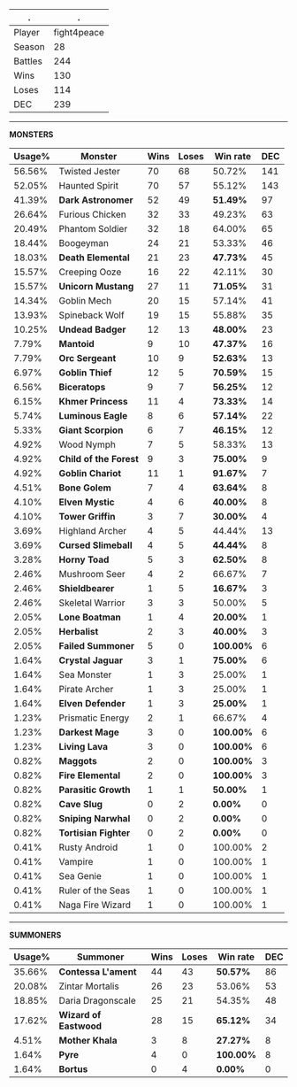 .|.
|-|-
Player|fight4peace
Season|28
Battles|244
Wins|130
Loses|114
DEC|239

---
**MONSTERS**

Usage%|Monster|Wins|Loses|Win rate|DEC|
-|-|-|-|-|-|
56.56%|Twisted Jester|70|68|50.72%|141|
52.05%|Haunted Spirit|70|57|55.12%|143|
41.39%|**Dark Astronomer**|52|49|**51.49%**|97|
26.64%|Furious Chicken|32|33|49.23%|63|
20.49%|Phantom Soldier|32|18|64.00%|65|
18.44%|Boogeyman|24|21|53.33%|46|
18.03%|**Death Elemental**|21|23|**47.73%**|45|
15.57%|Creeping Ooze|16|22|42.11%|30|
15.57%|**Unicorn Mustang**|27|11|**71.05%**|31|
14.34%|Goblin Mech|20|15|57.14%|41|
13.93%|Spineback Wolf|19|15|55.88%|35|
10.25%|**Undead Badger**|12|13|**48.00%**|23|
7.79%|**Mantoid**|9|10|**47.37%**|16|
7.79%|**Orc Sergeant**|10|9|**52.63%**|13|
6.97%|**Goblin Thief**|12|5|**70.59%**|15|
6.56%|**Biceratops**|9|7|**56.25%**|12|
6.15%|**Khmer Princess**|11|4|**73.33%**|14|
5.74%|**Luminous Eagle**|8|6|**57.14%**|22|
5.33%|**Giant Scorpion**|6|7|**46.15%**|12|
4.92%|Wood Nymph|7|5|58.33%|13|
4.92%|**Child of the Forest**|9|3|**75.00%**|9|
4.92%|**Goblin Chariot**|11|1|**91.67%**|7|
4.51%|**Bone Golem**|7|4|**63.64%**|8|
4.10%|**Elven Mystic**|4|6|**40.00%**|8|
4.10%|**Tower Griffin**|3|7|**30.00%**|4|
3.69%|Highland Archer|4|5|44.44%|13|
3.69%|**Cursed Slimeball**|4|5|**44.44%**|8|
3.28%|**Horny Toad**|5|3|**62.50%**|8|
2.46%|Mushroom Seer|4|2|66.67%|7|
2.46%|**Shieldbearer**|1|5|**16.67%**|3|
2.46%|Skeletal Warrior|3|3|50.00%|5|
2.05%|**Lone Boatman**|1|4|**20.00%**|1|
2.05%|**Herbalist**|2|3|**40.00%**|3|
2.05%|**Failed Summoner**|5|0|**100.00%**|6|
1.64%|**Crystal Jaguar**|3|1|**75.00%**|6|
1.64%|Sea Monster|1|3|25.00%|1|
1.64%|Pirate Archer|1|3|25.00%|1|
1.64%|**Elven Defender**|1|3|**25.00%**|1|
1.23%|Prismatic Energy|2|1|66.67%|4|
1.23%|**Darkest Mage**|3|0|**100.00%**|6|
1.23%|**Living Lava**|3|0|**100.00%**|6|
0.82%|**Maggots**|2|0|**100.00%**|3|
0.82%|**Fire Elemental**|2|0|**100.00%**|3|
0.82%|**Parasitic Growth**|1|1|**50.00%**|1|
0.82%|**Cave Slug**|0|2|**0.00%**|0|
0.82%|**Sniping Narwhal**|0|2|**0.00%**|0|
0.82%|**Tortisian Fighter**|0|2|**0.00%**|0|
0.41%|Rusty Android|1|0|100.00%|2|
0.41%|Vampire|1|0|100.00%|1|
0.41%|Sea Genie|1|0|100.00%|1|
0.41%|Ruler of the Seas|1|0|100.00%|1|
0.41%|Naga Fire Wizard|1|0|100.00%|1|

---
**SUMMONERS**

Usage%|Summoner|Wins|Loses|Win rate|DEC|
-|-|-|-|-|-|
35.66%|**Contessa L'ament**|44|43|**50.57%**|86|
20.08%|Zintar Mortalis|26|23|53.06%|53|
18.85%|Daria Dragonscale|25|21|54.35%|48|
17.62%|**Wizard of Eastwood**|28|15|**65.12%**|34|
4.51%|**Mother Khala**|3|8|**27.27%**|8|
1.64%|**Pyre**|4|0|**100.00%**|8|
1.64%|**Bortus**|0|4|**0.00%**|0|
